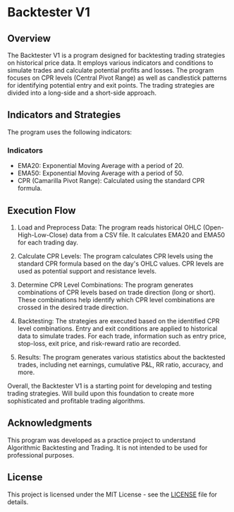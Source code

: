 # Backtester V1

## Overview

The Backtester V1 is a program designed for backtesting trading strategies on historical price data. It employs various indicators and conditions to simulate trades and calculate potential profits and losses. The program focuses on CPR levels (Central Pivot Range) as well as candlestick patterns for identifying potential entry and exit points. The trading strategies are divided into a long-side and a short-side approach.

## Indicators and Strategies

The program uses the following indicators:

### Indicators

- EMA20: Exponential Moving Average with a period of 20.
- EMA50: Exponential Moving Average with a period of 50.
- CPR (Camarilla Pivot Range): Calculated using the standard CPR formula.

## Execution Flow

1. Load and Preprocess Data: The program reads historical OHLC (Open-High-Low-Close) data from a CSV file. It calculates EMA20 and EMA50 for each trading day.

2. Calculate CPR Levels: The program calculates CPR levels using the standard CPR formula based on the day's OHLC values. CPR levels are used as potential support and resistance levels.

3. Determine CPR Level Combinations: The program generates combinations of CPR levels based on trade direction (long or short). These combinations help identify which CPR level combinations are crossed in the desired trade direction.

4. Backtesting: The strategies are executed based on the identified CPR level combinations. Entry and exit conditions are applied to historical data to simulate trades. For each trade, information such as entry price, stop-loss, exit price, and risk-reward ratio are recorded.

5. Results: The program generates various statistics about the backtested trades, including net earnings, cumulative P&L, RR ratio, accuracy, and more.

Overall, the Backtester V1 is a starting point for developing and testing trading strategies. Will build upon this foundation to create more sophisticated and profitable trading algorithms.

## Acknowledgments

This program was developed as a practice project to understand Algorithmic Backtesting and Trading. It is not intended to be used for professional purposes.

## License

This project is licensed under the MIT License - see the [LICENSE](LICENSE) file for details.